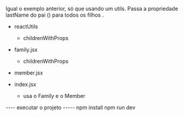 Igual o exemplo anterior, só que usando um utils.
Passa a propriedade lastName do pai (<Family/>) para todos os filhos <Member/>.

+ reactUtils
    - childrenWithProps

+ family.jsx
    - childrenWithProps


+ member.jsx

+ index.jsx
    - usa o Family e o Member
    





---- executar o projeto -----
npm install
npm run dev